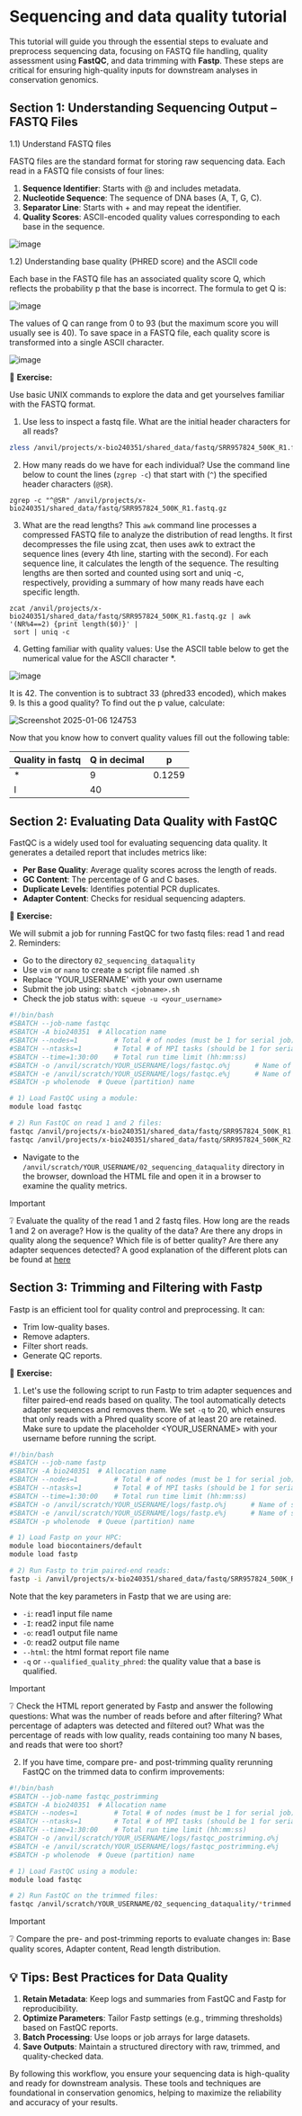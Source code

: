 # Sequencing and data quality tutorial

This tutorial will guide you through the essential steps to evaluate and preprocess sequencing data, focusing on FASTQ file handling, quality assessment using **FastQC**, and data trimming with **Fastp**. These steps are critical for ensuring high-quality inputs for downstream analyses in conservation genomics.

## Section 1: Understanding Sequencing Output – FASTQ Files

1.1) Understand FASTQ files 

FASTQ files are the standard format for storing raw sequencing data. Each read in a FASTQ file consists of four lines:

1.	**Sequence Identifier**: Starts with @ and includes metadata.
2.	**Nucleotide Sequence**: The sequence of DNA bases (A, T, G, C).
3.	**Separator Line**: Starts with + and may repeat the identifier.
4.	**Quality Scores**: ASCII-encoded quality values corresponding to each base in the sequence.

![image](https://github.com/user-attachments/assets/5ffbd3ff-adb8-4fb0-81bc-4c66609771bd)

1.2) Understanding base quality (PHRED score) and the ASCII code

Each base in the FASTQ file has an associated quality score Q, which reflects the probability p that the base is incorrect. The formula to get Q is:

![image](https://github.com/user-attachments/assets/e8f0e2b2-5112-4ebc-888c-3126d8886ec0)

The values of Q can range from 0 to 93 (but the maximum score you will usually see is 40). To save space in a FASTQ file, each quality score is transformed into a single ASCII character.

![image](https://github.com/user-attachments/assets/5d0a8f1b-4a1d-4777-b8c9-a4325d242560)

📝 **Exercise:**

Use basic UNIX commands to explore the data and get yourselves familiar with the FASTQ format. 

1) Use less to inspect a fastq file. What are the initial header characters for all reads?

```bash
zless /anvil/projects/x-bio240351/shared_data/fastq/SRR957824_500K_R1.fastq.gz
```

2) How many reads do we have for each individual? Use the command line below to count the lines (`zgrep -c`) that start with (`^`) the specified header characters (`@SR`).

```
zgrep -c "^@SR" /anvil/projects/x-bio240351/shared_data/fastq/SRR957824_500K_R1.fastq.gz
```

3) What are the read lengths? This `awk` command line processes a compressed FASTQ file to analyze the distribution of read lengths. It first decompresses the file using zcat, then uses awk to extract the sequence lines (every 4th line, starting with the second). For each sequence line, it calculates the length of the sequence. The resulting lengths are then sorted and counted using sort and uniq -c, respectively, providing a summary of how many reads have each specific length.

```
zcat /anvil/projects/x-bio240351/shared_data/fastq/SRR957824_500K_R1.fastq.gz | awk '(NR%4==2) {print length($0)}' |
 sort | uniq -c
```

4) Getting familiar with quality values:
Use the ASCII table below to get the numerical value for the ASCII character *.

![image](https://github.com/user-attachments/assets/eb398136-18e2-44b7-a4d1-74d2b9de937f)

It is 42. The convention is to subtract 33 (phred33 encoded), which makes 9. Is this a good quality? To find out the p value, calculate:

![Screenshot 2025-01-06 124753](https://github.com/user-attachments/assets/037262ad-8f58-4716-8be5-b446ce9a67e7)


Now that you know how to convert quality values fill out the following table:

|Quality in fastq |	Q in decimal |	p|
|---|---|---|
| *| 9|  0.1259|
| I |	40	|  |


## Section 2: Evaluating Data Quality with FastQC

FastQC is a widely used tool for evaluating sequencing data quality. It generates a detailed report that includes metrics like:

- **Per Base Quality**: Average quality scores across the length of reads.
- **GC Content**: The percentage of G and C bases.
- **Duplicate Levels**: Identifies potential PCR duplicates.
- **Adapter Content**: Checks for residual sequencing adapters.


📝 **Exercise:**

We will submit a job for running FastQC for two fastq files: read 1 and read 2. Reminders:
- Go to the directory `02_sequencing_dataquality`
- Use `vim` or `nano` to create a script file named <jobname>.sh
- Replace 'YOUR_USERNAME' with your own username
- Submit the job using: `sbatch <jobname>.sh`
- Check the job status with: `squeue -u <your_username>`

```bash
#!/bin/bash
#SBATCH --job-name fastqc
#SBATCH -A bio240351  # Allocation name
#SBATCH --nodes=1         # Total # of nodes (must be 1 for serial job)
#SBATCH --ntasks=1        # Total # of MPI tasks (should be 1 for serial job)
#SBATCH --time=1:30:00    # Total run time limit (hh:mm:ss)
#SBATCH -o /anvil/scratch/YOUR_USERNAME/logs/fastqc.o%j      # Name of stdout output file
#SBATCH -e /anvil/scratch/YOUR_USERNAME/logs/fastqc.e%j      # Name of stderr error file
#SBATCH -p wholenode  # Queue (partition) name

# 1) Load FastQC using a module:
module load fastqc

# 2) Run FastQC on read 1 and 2 files:
fastqc /anvil/projects/x-bio240351/shared_data/fastq/SRR957824_500K_R1.fastq.gz -o /anvil/scratch/YOUR_USERNAME/02_sequencing_dataquality
fastqc /anvil/projects/x-bio240351/shared_data/fastq/SRR957824_500K_R2.fastq.gz -o /anvil/scratch/YOUR_USERNAME/02_sequencing_dataquality
```

- Navigate to the `/anvil/scratch/YOUR_USERNAME/02_sequencing_dataquality` directory in the browser, download the HTML file and open it in a browser to examine the quality metrics.

> [!IMPORTANT]
> :grey_question: Evaluate the quality of the read 1 and 2 fastq files. How long are the reads 1 and 2 on average? How is the quality of the data? Are there any drops in quality along the sequence? Which file is of better quality? Are there any adapter sequences detected? A good explanation of the different plots can be found at [here](https://rtsf.natsci.msu.edu/genomics/technical-documents/fastqc-tutorial-and-faq.aspx?utm_source=chatgpt.com)

## Section 3: Trimming and Filtering with Fastp

Fastp is an efficient tool for quality control and preprocessing. It can:

- Trim low-quality bases.
- Remove adapters.
- Filter short reads.
- Generate QC reports.

📝 **Exercise:**

1) Let's use the following script to run Fastp to trim adapter sequences and filter paired-end reads based on quality. The tool automatically detects adapter sequences and removes them. We set `-q` to 20, which ensures that only reads with a Phred quality score of at least 20 are retained. Make sure to update the placeholder <YOUR_USERNAME> with your username before running the script.
   
```bash
#!/bin/bash
#SBATCH --job-name fastp
#SBATCH -A bio240351  # Allocation name
#SBATCH --nodes=1         # Total # of nodes (must be 1 for serial job)
#SBATCH --ntasks=1        # Total # of MPI tasks (should be 1 for serial job)
#SBATCH --time=1:30:00    # Total run time limit (hh:mm:ss)
#SBATCH -o /anvil/scratch/YOUR_USERNAME/logs/fastp.o%j      # Name of stdout output file
#SBATCH -e /anvil/scratch/YOUR_USERNAME/logs/fastp.e%j      # Name of stderr error file
#SBATCH -p wholenode  # Queue (partition) name

# 1) Load Fastp on your HPC:
module load biocontainers/default
module load fastp

# 2) Run Fastp to trim paired-end reads:
fastp -i /anvil/projects/x-bio240351/shared_data/fastq/SRR957824_500K_R1.fastq.gz -I /anvil/projects/x-bio240351/shared_data/fastq/SRR957824_500K_R2.fastq.gz -o /anvil/scratch/YOUR_USERNAME/02_sequencing_dataquality/SRR957824_500K_R1_trimmed.fastq -O /anvil/scratch/YOUR_USERNAME/02_sequencing_dataquality/SRR957824_500K_R2_trimmed.fastq --html fastp_report.html -q 20
```

Note that the key parameters in Fastp that we are using are:

- `-i`: read1 input file name
- `-I`: read2 input file name
- `-o`: read1 output file name
- `-O`: read2 output file name
- `--html`: the html format report file name
- `-q` or `--qualified_quality_phred`: the quality value that a base is qualified.

> [!IMPORTANT]
> :grey_question: Check the HTML report generated by Fastp and answer the following questions: What was the number of reads before and after filtering? What percentage of adapters was detected and filtered out? What was the percentage of reads with low quality, reads containing too many N bases, and reads that were too short?

2) If you have time, compare pre- and post-trimming quality rerunning FastQC on the trimmed data to confirm improvements:

```bash
#!/bin/bash
#SBATCH --job-name fastqc_postrimming
#SBATCH -A bio240351  # Allocation name
#SBATCH --nodes=1         # Total # of nodes (must be 1 for serial job)
#SBATCH --ntasks=1        # Total # of MPI tasks (should be 1 for serial job)
#SBATCH --time=1:30:00    # Total run time limit (hh:mm:ss)
#SBATCH -o /anvil/scratch/YOUR_USERNAME/logs/fastqc_postrimming.o%j      # Name of stdout output file
#SBATCH -e /anvil/scratch/YOUR_USERNAME/logs/fastqc_postrimming.e%j      # Name of stderr error file
#SBATCH -p wholenode  # Queue (partition) name

# 1) Load FastQC using a module:
module load fastqc

# 2) Run FastQC on the trimmed files:
fastqc /anvil/scratch/YOUR_USERNAME/02_sequencing_dataquality/*trimmed.fastq -o /anvil/scratch/YOUR_USERNAME/02_sequencing_dataquality
```

> [!IMPORTANT]
> :grey_question: Compare the pre- and post-trimming reports to evaluate changes in: Base quality scores, Adapter content, Read length distribution.

## 💡 Tips: Best Practices for Data Quality

1.	**Retain Metadata**: Keep logs and summaries from FastQC and Fastp for reproducibility.
2.	**Optimize Parameters**: Tailor Fastp settings (e.g., trimming thresholds) based on FastQC reports.
3.	**Batch Processing**: Use loops or job arrays for large datasets.
4.	**Save Outputs**: Maintain a structured directory with raw, trimmed, and quality-checked data.


By following this workflow, you ensure your sequencing data is high-quality and ready for downstream analysis. These tools and techniques are foundational in conservation genomics, helping to maximize the reliability and accuracy of your results.
